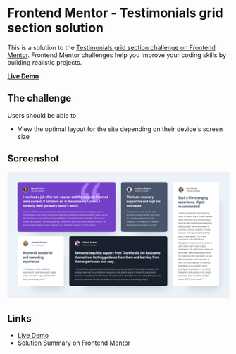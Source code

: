 # Frontend Mentor - Testimonials grid section solution

This is a solution to the [Testimonials grid section challenge on Frontend Mentor](https://www.frontendmentor.io/challenges/testimonials-grid-section-Nnw6J7Un7). Frontend Mentor challenges help you improve your coding skills by building realistic projects.

**[Live Demo](https://bgrapes-testimonials-grid.surge.sh/)**

## The challenge

Users should be able to:

- View the optimal layout for the site depending on their device's screen size

## Screenshot

<a href="https://bgrapes-testimonials-grid.surge.sh/" target="_blank">![screenshot](https://raw.githubusercontent.com/bgrapes/frontendmentor-projects/master/testimonials-grid-section/screenshot.png)</a>

## Links

- [Live Demo](https://bgrapes-testimonials-grid.surge.sh/)
- [Solution Summary on Frontend Mentor](https://www.frontendmentor.io/solutions/testimonials-section-using-css-grid-ptB4X-tQL)
